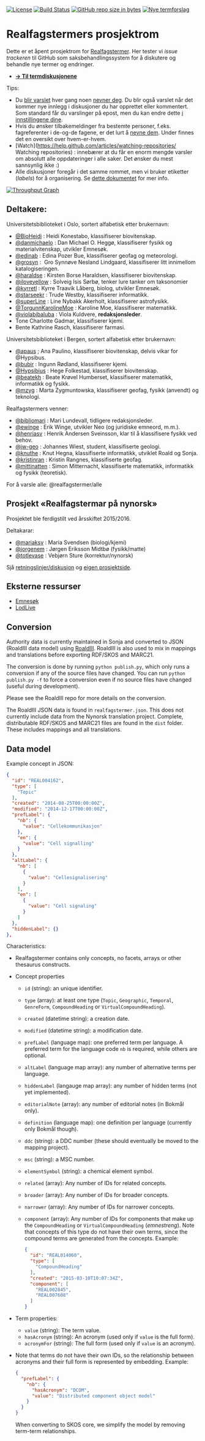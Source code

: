 [![License](https://img.shields.io/github/license/realfagstermer/realfagstermer.svg)](https://creativecommons.org/publicdomain/zero/1.0/)
[![Build Status](https://travis-ci.org/realfagstermer/realfagstermer.svg?branch=master)](https://travis-ci.org/realfagstermer/realfagstermer)
[![GitHub repo size in bytes](https://img.shields.io/github/repo-size/realfagstermer/realfagstermer.svg)]()
[![Nye termforslag](https://img.shields.io/waffle/label/realfagstermer/realfagstermer/nytermforslag.svg
)](https://github.com/realfagstermer/realfagstermer/issues?q=is%3Aissue+is%3Aopen+sort%3Aupdated-desc+label%3Anytermforslag)


Realfagstermers prosjektrom
==============

Dette er et åpent prosjektrom for [Realfagstermer](http://www.ub.uio.no/om/tjenester/emneord/realfagstermer.html). Her tester vi *issue trackeren* til GitHub som saksbehandlingssystem for å diskutere og behandle nye termer og endringer.

* [**→ Til termdiskusjonene**](https://github.com/realfagstermer/realfagstermer/issues)

Tips:
- Du [blir varslet](https://help.github.com/articles/about-notifications/) hver gang noen [nevner deg](https://github.com/blog/821). Du blir også varslet når det kommer nye innlegg i diskusjoner du har opprettet eller kommentert. Som standard får du varslinger på epost, men du kan endre dette [i innstillingene dine](https://github.com/settings/notifications).
 - Hvis du ønsker tilbakemeldinger fra bestemte personer, f.eks. fagreferenter i de-og-de fagene, er det lurt å [nevne dem](https://github.com/blog/821). Under finnes det en oversikt over hvem-er-hvem.
- [Watch](https://help.github.com/articles/watching-repositories/ Watching repositories) : innebærer at du får en enorm mengde varsler om absolutt alle oppdateringer i alle saker. Det ønsker du mest sannsynlig ikke :)
- Alle diskusjoner foregår i det samme rommet, men vi bruker etiketter (*labels*) for å organisering. Se [dette dokumentet](https://github.com/realfagstermer/realfagstermer/blob/master/CONTRIBUTING.md) for mer info.

[![Throughput Graph](https://graphs.waffle.io/realfagstermer/realfagstermer/throughput.svg)](https://waffle.io/realfagstermer/realfagstermer/metrics)

## Deltakere:

Universitetsbiblioteket i Oslo, sortert alfabetisk etter brukernavn:

* [@BioHeidi](https://github.com/BioHeidi) :
  Heidi Konestabo, klassifiserer biovitenskap.
* [@danmichaelo](https://github.com/danmichaelo) :
  Dan Michael O. Heggø, klassifiserer fysikk og materialvitenskap, utvikler Emnesøk.
* [@edinab](https://github.com/edinab) :
  Edina Pozer Bue, klassifiserer geofag og meteorologi.
* [@grosyn](https://github.com/grosyn) :
  Gro Synnøve Nesland Lindgaard, klassifiserer litt innimellom katalogiseringen.
* [@haraldse](https://github.com/haraldse) :
  Kirsten Borse Haraldsen, klassifiserer biovitenskap.
* [@iloveyellow](https://github.com/iloveyellow) :
  Solveig Isis Sørbø, tenker lure tanker om taksonomier
* [@kyrretl](https://github.com/kyrretl) :
  Kyrre Traavik Låberg, biolog, utvikler Emnesøk.
* [@starseekr](https://github.com/starseekr) :
  Trude Westby, klassifiserer informatikk.
* [@superLine](https://github.com/superLine) :
  Line Nybakk Akerholt, klassifiserer astrofysikk.
* [@TorgunnKarolineMoe](https://github.com/TorgunnKarolineMoe) :
  Karoline Moe, klassifiserer matematikk.
* [@violabibaluba](https://github.com/violabibaluba) :
  Viola Kuldvere, **redaksjonsleder**.
* Tone Charlotte Gadmar, klassifiserer kjemi.
* Bente Kathrine Rasch, klassifiserer farmasi.

Universitetsbiblioteket i Bergen, sortert alfabetisk etter brukernavn:
* [@apaus](https://github.com/apaus) ; 
  Ana Paulino, klassifiserer biovitenskap, delvis vikar for @Hypsibus.
* [@bubir](https://github.com/bubir) :
  Ingunn Rødland, klassifiserer kjemi.
* [@Hypsibius](https://github.com/Hypsibius) :
  Hege Folkestad, klassifiserer biovitenskap.
* [@beatekh](https://github.com/beatekh) :
  Beate Krøvel Humberset, klassifiserer matematikk, informatikk og fysikk.
* [@mzyg](https://github.com/mzyg) :
  Marta Zygmuntowska, klassifiserer geofag, fysikk (anvendt) og teknologi.
  
Realfagstermers venner:

* [@bibliomari](https://github.com/bibliomari) :
  Mari Lundevall, tidligere redaksjonsleder.
* [@ewinge](https://github.com/ewinge) :
  Erik Winge, utvikler Neo (og juridiske emneord, m.m.).
* [@henriasv](https://github.com/henriasv) :
  Henrik Andersen Sveinsson, klar til å klassifisere fysikk ved behov.
* [@jw-geo](https://github.com/jw-geo) :
  Johannes Wiest, student, klassifiserte geologi.
* [@knuthe](https://github.com/knuthe) :
  Knut Hegna, klassifiserte informatikk, utviklet Roald og Sonja.
* [@kristinran](https://github.com/kristinran) :
  Kristin Rangnes, klassifiserte geofag.
* [@mittinatten](https://github.com/mittinatten) :
  Simon Mitternacht, klassifiserte matematikk, informatikk og fysikk (teoretisk).

For å varsle alle: @realfagstermer/alle

## Prosjekt «Realfagstermar på nynorsk»

Prosjektet ble ferdigstilt ved årsskiftet 2015/2016.

Deltakarar:
* [@mariaksv](https://github.com/mariaksv) : Maria Svendsen (biologi/kjemi)
* [@jorgenem](https://github.com/jorgenem) : Jørgen Eriksson Midtbø (fysikk/matte)
* [@totlevase](https://github.com/totlevase) : Vebjørn Sture (korrektur/nynorsk)

Sjå [retningslinjer/diskusjon](https://github.com/realfagstermer/realfagstermer/wiki/Retningslinjer-for-nynorskomsetjing) og [eigen prosjektside](https://github.com/realfagstermer/prosjekt-nynorsk).

## Eksterne ressurser

* [Emnesøk](http://app.uio.no/ub/emnesok/?id=UREAL)
* [LodLive](http://data.ub.uio.no/lodlive)


## Conversion

Authority data is currently maintained in Sonja and converted to
JSON (RoaldIII data model) using [RoaldIII](https://github.com/realfagstermer/roald).
RoaldIII is also used to mix in mappings and translations before exporting
RDF/SKOS and MARC21.

The conversion is done by running `python publish.py`, which only
runs a conversion if any of the source files have changed. You
can run `python publish.py -f` to force a conversion even if no
source files have changed (useful during development).

Please see the RoaldIII repo for more details on the conversion.

The RoaldIII JSON data is found in `realfagstermer.json`. This does
not currently include data from the Nynorsk translation project.
Complete, distributable RDF/SKOS and MARC21 files are found in the
`dist` folder. These includes mappings and all translations.

## Data model

Example concept in JSON:

```json
{
  "id": "REAL004162",
  "type": [
    "Topic"
  ],
  "created": "2014-08-25T00:00:00Z",
  "modified": "2014-12-17T00:00:00Z",
  "prefLabel": {
    "nb": {
      "value": "Cellekommunikasjon"
    },
    "en": {
      "value": "Cell signalling"
    }
  },
  "altLabel": {
    "nb": [
      {
        "value": "Cellesignalisering"
      }
    ],
    "en": [
      {
        "value": "Cell signaling"
      }
    ]
  },
  "hiddenLabel": {}
},
```

Characteristics:

* Realfagstermer contains only concepts, no facets, arrays or other thesaurus constructs.
* Concept properties
  * `id` (string): an unique identifier.
  * `type` (array): at least one type (`Topic`, `Geographic`, `Temporal`, `GenreForm`, `CompoundHeading` or `VirtualCompoundHeading`).
  * `created` (datetime string): a creation date.
  * `modified` (datetime string): a modification date.
  * `prefLabel` (language map): one preferred term per language. A preferred term for the language code `nb` is required, while others are optional.
  * `altLabel` (language map array): any number of alternative terms per language.
  * `hiddenLabel` (langauge map array): any number of hidden terms (not yet implemented).
  * `editorialNote` (array): any number of editorial notes (in Bokmål only).
  * `definition` (language map): one definition per language (currently only Bokmål though).
  * `ddc` (string): a DDC number (these should eventually be moved to the mapping project).
  * `msc` (string): a MSC number.
  * `elementSymbol` (string): a chemical element symbol.
  * `related` (array): Any number of IDs for related concepts.
  * `broader` (array): Any number of IDs for broader concepts.
  * `narrower` (array): Any number of IDs for narrower concepts.
  * `component` (array): Any number of IDs for components that make up the
    `CompoundHeading` or `VirtualCompoundHeading` (*emnestreng*). Note that concepts of
    this type do not have their own terms, since the compound terms are generated from the concepts.
    Example:

    ```json
    {
      "id": "REAL014060",
      "type": [
        "CompoundHeading"
      ],
      "created": "2015-03-10T10:07:34Z",
      "component": [
        "REAL002845",
        "REAL007608"
      ]
    }
    ```

* Term properties:
  * `value` (string): The term value.
  * `hasAcronym` (string): An acronym (used only if `value` is the full form).
  * `acronymFor` (string): The full form (used only if `value` is an acronym).
* Note that terms do not have their own IDs, so the relationship between acronyms and their
  full form is represented by embedding. Example:

  ```json
  {
    "prefLabel": {
      "nb": {
        "hasAcronym": "DCOM",
        "value": "Distributed component object model"
      }
    }
  }
  ```

  When converting to SKOS core, we simplify the model by removing term-term relationships.

